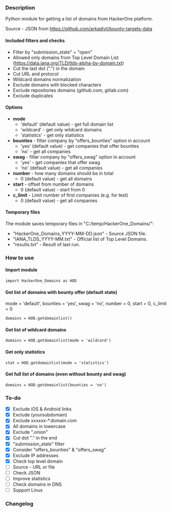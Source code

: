 ### Description
Python module for getting a list of domains from HackerOne platform.

Source - JSON from https://github.com/arkadiyt/bounty-targets-data

#### Included filters and checks
* Filter by "submission_state" = "open"
* Allowed only domains from Top Level Domain List (https://data.iana.org/TLD/tlds-alpha-by-domain.txt)
* Cut the last dot (".") in the domain
* Cut URL and protocol
* Wildcard domains normalization
* Exclude domains with blocked characters
* Exclude repositories domains (github.com, gitlab.com)
* Exclude duplicates

#### Options
* **mode**
  * 'default' (default value) - get full domain list
  * 'wildcard' - get only wildcard domains
  * 'statistics' - get only statistics
* **bounties** - filter company by "offers_bounties" option in account
  * 'yes' (default value) - get companies that offer bounties
  * 'no' - get all companies
* **swag** - filter company by "offers_swag" option in account
  * 'yes' - get companies that offer swag
  * 'no' (default value) - get all companies
* **number** - how many domains should be in total
  * 0 (default value) - get all domains
* **start** - offset from number of domains
  * 0 (default value) - start from 0
* **c_limit** - Limit number of first companies (e.g. for test)
  * 0 (default value) - get all companies

#### Temporary files
The module saves temporary files in "C:/temp/HackerOne_Domains/":
* "HackerOne_Domains_YYYY-MM-DD.json" - Source JSON file.
* "IANA_TLDS_YYYY-MM.txt" - Official list of Top Level Domains.
* "results.txt" - Result of last run.

### How to use
#### Import module
```
import HackerOne_Domains as HOD
```
#### Get list of domains with bounty offer (default state)
mode = 'default', bounties = 'yes', swag = 'no', number = 0, start = 0, c_limit = 0
```
domains = HOD.getdomainlist()
```
#### Get list of wildcard domains
```
domains = HOD.getdomainlist(mode = 'wildcard')
```
#### Get only statistics
```
stat = HOD.getdomainlist(mode = 'statistics')
```
#### Get full list of domains (even without bounty and swag)
```
domains = HOD.getdomainlist(bounties = 'no')
```
### To-do
* [x] Exclude iOS & Android links
* [x]  Exclude (yoursubdomain)
* [x]  Exclude xxxxxx-*.domain.com
* [x]  All domains in lowercase
* [x] Exclude ".onion"
* [x] Cut dot "." in the end
* [x] "submission_state" filter
* [x] Consider "offers_bounties" & "offers_swag"
* [x] Exclude IP addresses
* [x] Check top level domain
* [ ] Source - URL or file
* [ ] Check JSON
* [ ] Improve statistics
* [ ] Check domains in DNS
* [ ] Support Linux
### Changelog
